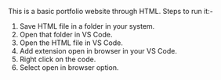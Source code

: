 This is a basic portfolio website through HTML.
Steps to run it:-
 1. Save HTML file in a folder in your system.
 2. Open that folder in VS Code.
 3. Open the HTML file in VS Code.
 4. Add extension open in browser in your VS Code.
 5. Right click on the code.
 6. Select open in browser option.
